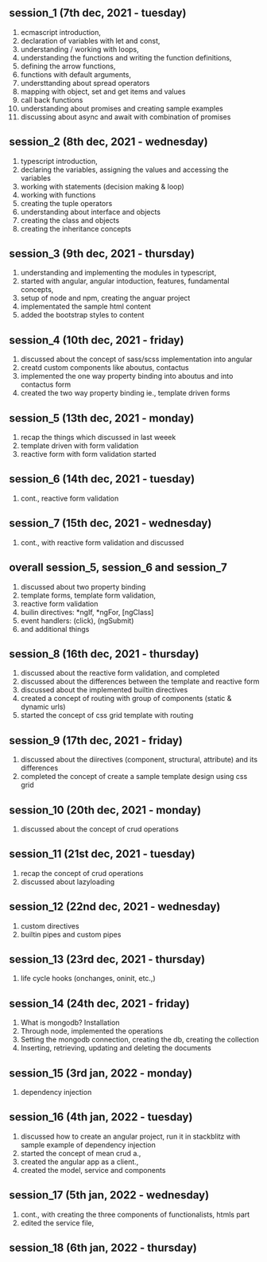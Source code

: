 session_1 (7th dec, 2021 - tuesday)
-------------------------------------
1. ecmascript introduction, 
2. declaration of variables with let and const, 
3. understanding / working with loops, 
4. understanding the functions and writing the function definitions, 
5. defining the arrow functions, 
6. functions with default arguments, 
7. understtanding about spread operators
8. mapping with object, set and get items and values
9. call back functions
9. understanding about promises and creating sample examples
10. discussing about async and await with combination of promises

session_2 (8th dec, 2021 - wednesday)
-------------------------------------
1. typescript introduction, 
2. declaring the variables, assigning the values and accessing the variables
3. working with statements (decision making & loop)
4. working with functions
5. creating the tuple operators
6. understanding about interface and objects 
7. creating the class and objects
8. creating the inheritance concepts

session_3 (9th dec, 2021 - thursday)
-------------------------------------
1. understanding and implementing the modules in typescript,
2. started with angular, angular intoduction, features, fundamental concepts, 
3. setup of node and npm, creating the anguar project
4. implementated the sample html content
5. added the bootstrap styles to content

session_4 (10th dec, 2021 - friday)
-------------------------------------
1. discussed about the concept of sass/scss implementation into angular
2. creatd custom components like aboutus, contactus
3. implemented the one way property binding into aboutus and into contactus form
4. created the two way property binding ie., template driven forms

session_5 (13th dec, 2021 - monday)
-------------------------------------
1. recap the things which discussed in last weeek
2. template driven with form validation
3. reactive form with form validation started

session_6 (14th dec, 2021 - tuesday)
-------------------------------------
1. cont., reactive form validation

session_7 (15th dec, 2021 - wednesday)
-------------------------------------
1. cont., with reactive form validation and discussed

overall session_5, session_6 and session_7
-------------------------------------------------------------------
1. discussed about two property binding
2. template forms, template form validation, 
3. reactive form validation
4. builin directives: *ngIf, *ngFor, [ngClass]
5. event handlers: (click), (ngSubmit)
6. and additional things

session_8 (16th dec, 2021 - thursday)
-------------------------------------
1. discussed about the reactive form validation, and completed
2. discussed about the differences between the template and reactive form
3. discussed about the implemented builtin directives 
4. created a concept of routing with group of components (static & dynamic urls)
5. started the concept of css grid template with routing

session_9 (17th dec, 2021 - friday)
-------------------------------------
1. discussed about the diirectives (component, structural, attribute) and its differences
2. completed the concept of create a sample template design using css grid

session_10 (20th dec, 2021 - monday)
-------------------------------------
1. discussed about the concept of crud operations

session_11 (21st dec, 2021 - tuesday)
-------------------------------------
1. recap the concept of crud operations
2. discussed about lazyloading

session_12 (22nd dec, 2021 - wednesday)
-------------------------------------
1. custom directives
2. builtin pipes and custom pipes

session_13 (23rd dec, 2021 - thursday)
-------------------------------------
1. life cycle hooks (onchanges, oninit, etc.,)

session_14 (24th dec, 2021 - friday)
-------------------------------------
1. What is mongodb? Installation
2. Through node, implemented the operations
3. Setting the mongodb connection, creating the db, creating the collection
4. Inserting, retrieving, updating and deleting the documents

session_15 (3rd jan, 2022 - monday)
-------------------------------------
1. dependency injection

session_16 (4th jan, 2022 - tuesday)
-------------------------------------
1. discussed how to create an angular project, run it in stackblitz with sample example of dependency injection
2. started the concept of mean crud a., 
3. created the angular app as a client., 
4. created the model, service and components

session_17 (5th jan, 2022 - wednesday)
-------------------------------------
1. cont., with creating the three components of functionalists, htmls part
2. edited the service file, 

session_18 (6th jan, 2022 - thursday)
-------------------------------------

